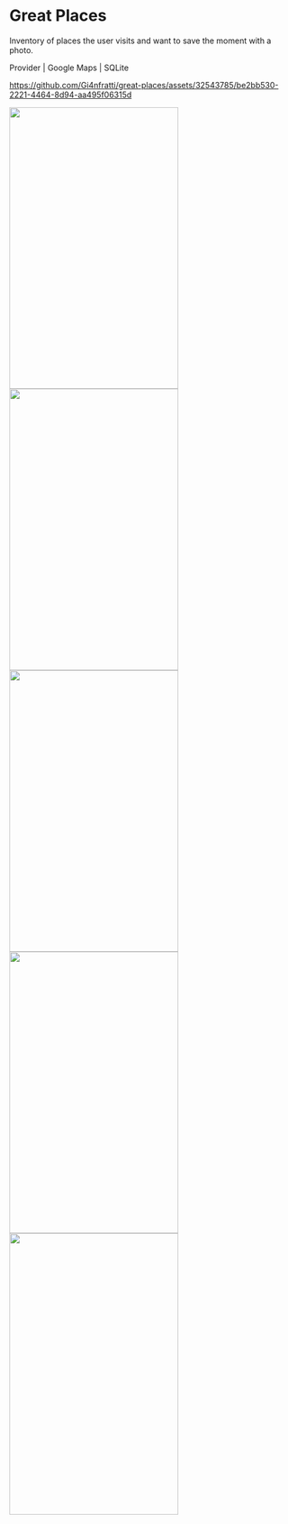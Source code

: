 # Great Places

Inventory of places the user visits and want to save the moment with a photo.

Provider | Google Maps | SQLite

https://github.com/Gi4nfratti/great-places/assets/32543785/be2bb530-2221-4464-8d94-aa495f06315d


<img src="https://github.com/Gi4nfratti/great-places/assets/32543785/d622d341-ba63-4fa5-a345-dbb5c528c53d" width="300" height="500">
<img src="https://github.com/Gi4nfratti/great-places/assets/32543785/be780e51-57da-4753-a341-391b9cd58ed5" width="300" height="500">
<img src="https://github.com/Gi4nfratti/great-places/assets/32543785/65effba1-2fda-456d-8ce5-7eb402c5315d" width="300" height="500">
<img src="https://github.com/Gi4nfratti/great-places/assets/32543785/eb4a2bc4-f2c7-4dc7-89bc-e6510d69b6c4" width="300" height="500">
<img src="https://github.com/Gi4nfratti/great-places/assets/32543785/7b2ea04c-fe19-4a79-86c3-55c4d840e0b2" width="300" height="500">



